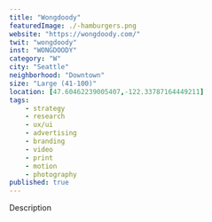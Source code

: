 ```yaml
---
title: "Wongdoody"
featuredImage: ./-hamburgers.png
website: "https://wongdoody.com/"
twit: "wongdoody"
inst: "WONGDOODY"
category: "W"
city: "Seattle"
neighborhood: "Downtown"
size: "Large (41-100)"
location: [47.60462239005407,-122.33787164449211]
tags:
    - strategy
    - research
    - ux/ui
    - advertising
    - branding
    - video
    - print
    - motion
    - photography
published: true
---
```


Description
